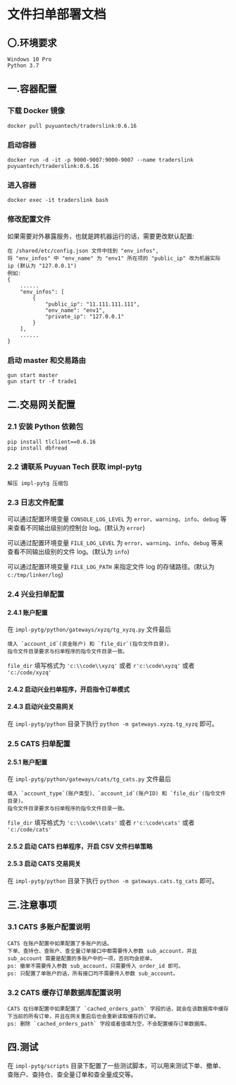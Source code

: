 # 文件扫单部署文档

## 〇.环境要求

    Windows 10 Pro
    Python 3.7

## 一.容器配置

### 下载 Docker 镜像

    docker pull puyuantech/traderslink:0.6.16

### 启动容器

    docker run -d -it -p 9000-9007:9000-9007 --name traderslink puyuantech/traderslink:0.6.16

### 进入容器

    docker exec -it traderslink bash

### 修改配置文件

如果需要对外暴露服务，也就是跨机器运行的话，需要更改默认配置:

    在 /shared/etc/config.json 文件中找到 "env_infos",
    将 "env_infos" 中 "env_name" 为 "env1" 所在项的 "public_ip" 改为机器实际 ip (默认为 "127.0.0.1")
    例如:
    {
        ......
        "env_infos": [
            {
                "public_ip": "11.111.111.111",
                "env_name": "env1",
                "private_ip": "127.0.0.1"
            }
        ],
        ......
    }

### 启动 master 和交易路由

    gun start master
    gun start tr -f trade1

## 二.交易网关配置

### 2.1 安装 Python 依赖包

    pip install tlclient==0.6.16
    pip install dbfread

### 2.2 请联系 Puyuan Tech 获取 impl-pytg

    解压 impl-pytg 压缩包

### 2.3 日志文件配置

可以通过配置环境变量 `CONSOLE_LOG_LEVEL` 为 `error`、`warning`、`info`、`debug` 等来查看不同输出级别的控制台 log。(默认为 `error`)

可以通过配置环境变量 `FILE_LOG_LEVEL` 为 `error`、`warning`、`info`、`debug` 等来查看不同输出级别的文件 log。(默认为 `info`)

可以通过配置环境变量 `FILE_LOG_PATH` 来指定文件 log 的存储路径。(默认为 `c:/tmp/linker/log`)

### 2.4 兴业扫单配置

#### 2.4.1 账户配置

在 `impl-pytg/python/gateways/xyzq/tg_xyzq.py` 文件最后

    填入 `account_id`(资金账户) 和 `file_dir`(指令文件目录)。
    指令文件目录要求与扫单程序的指令文件目录一致。

`file_dir` 填写格式为 `'c:\\code\\xyzq'` 或者 `r'c:\code\xyzq'` 或者 `'c:/code/xyzq'`

#### 2.4.2 启动兴业扫单程序，开启指令订单模式

#### 2.4.3 启动兴业交易网关

在 `impl-pytg/python` 目录下执行 `python -m gateways.xyzq.tg_xyzq` 即可。

### 2.5 CATS 扫单配置

#### 2.5.1 账户配置

在 `impl-pytg/python/gateways/cats/tg_cats.py` 文件最后

    填入 `account_type`(账户类型)、`account_id`(账户ID) 和 `file_dir`(指令文件目录)。
    指令文件目录要求与扫单程序的指令文件目录一致。

`file_dir` 填写格式为 `'c:\\code\\cats'` 或者 `r'c:\code\cats'` 或者 `'c:/code/cats'`

#### 2.5.2 启动 CATS 扫单程序，开启 CSV 文件扫单策略

#### 2.5.3 启动 CATS 交易网关

在 `impl-pytg/python` 目录下执行 `python -m gateways.cats.tg_cats` 即可。

## 三.注意事项

### 3.1 CATS 多账户配置说明

    CATS 在账户配置中如果配置了多账户的话。
    下单、查持仓、查账户、查全量订单接口中都需要传入参数 sub_account，并且 sub_account 需要是配置的多账户中的一项，否则均会拒单。
    ps: 撤单不需要传入参数 sub_account，只需要传入 order_id 即可。
    ps: 只配置了单账户的话，所有接口均不需要传入参数 sub_account。

### 3.2 CATS 缓存订单数据库配置说明

    CATS 在扫单配置中如果配置了 `cached_orders_path` 字段的话，就会在该数据库中缓存下当前的所有订单，并且在网关重启后也会重新读取缓存的订单。
    ps: 删除 `cached_orders_path` 字段或者值填为空，不会配置缓存订单数据库。

## 四.测试

在 `impl-pytg/scripts` 目录下配置了一些测试脚本，可以用来测试下单、撤单、查账户、查持仓、查全量订单和查全量成交等。
